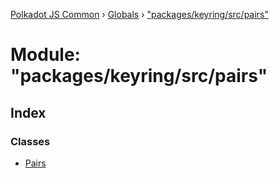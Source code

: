 [Polkadot JS Common](../README.md) › [Globals](../globals.md) › ["packages/keyring/src/pairs"](_packages_keyring_src_pairs_.md)

# Module: "packages/keyring/src/pairs"

## Index

### Classes

* [Pairs](../classes/_packages_keyring_src_pairs_.pairs.md)
